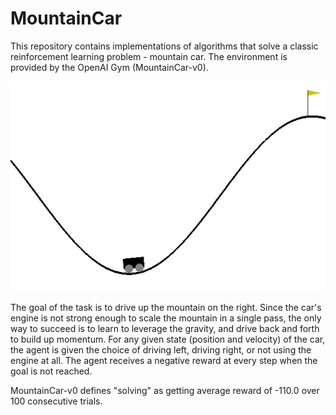 # MountainCar

This repository contains implementations of algorithms that solve a classic reinforcement learning problem - mountain car. The environment is provided by the OpenAI Gym (MountainCar-v0). 

![Output sample](mountaincar.gif)


The goal of the task is to drive up the mountain on the right. Since the car's engine is not strong enough to scale the mountain in a single pass, the only way to succeed is to learn to leverage the gravity, and drive back and forth to build up momentum. For any given state (position and velocity) of the car, the agent is given the choice of driving left, driving right, or not using the engine at all. The agent receives a negative reward at every step when the goal is not reached. 

MountainCar-v0 defines "solving" as getting average reward of -110.0 over 100 consecutive trials. 


